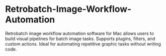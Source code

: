 # Retrobatch-Image-Workflow-Automation
Retrobatch image workflow automation software for Mac allows users to build visual pipelines for batch image tasks. Supports plugins, filters, and custom actions. Ideal for automating repetitive graphic tasks without writing code.
